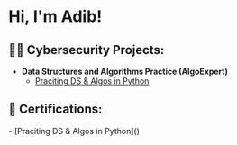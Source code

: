 <h1>Hi, I'm Adib! </h1>

<h2>👨‍💻 Cybersecurity Projects:</h2>

- <b>Data Structures and Algorithms Practice (AlgoExpert)</b>
  - [Praciting DS & Algos in Python]()
<h2>📝 Certifications:</h2>
  - [Praciting DS & Algos in Python]()
